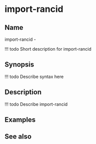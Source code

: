 

# import-rancid


## Name
import-rancid - 

<!-- prettier-ignore -->
!!! todo
     Short description for import-rancid

## Synopsis
<!-- prettier-ignore -->
!!! todo
    Describe syntax here

## Description
<!-- prettier-ignore -->
!!! todo
    Describe import-rancid

## Examples

## See also

